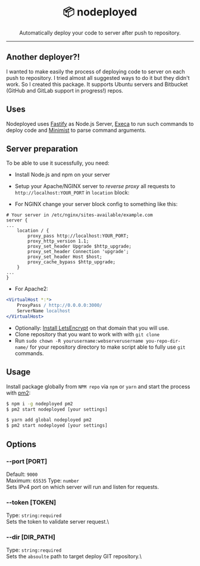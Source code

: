 <div align="center">
  <h1>📦 nodeployed</h1>
  Automatically deploy your code to server after push to repository.
</div>

<hr />

## Another deployer?!

I wanted to make easily the process of deploying code to server on each push to repository. I tried almost all suggested ways to do it but they didn't work. So I created this package. It supports Ubuntu servers and Bitbucket (GitHub and GitLab support in progress!) repos.

## Uses

Nodeployed uses [Fastify](https://www.fastify.io) as Node.js Server, [Execa](https://github.com/sindresorhus/execa) to run such commands to deploy code and [Minimist](https://github.com/substack/minimist) to parse command arguments.

## Server preparation

To be able to use it sucessfully, you need:

- Install Node.js and npm on your server


- Setup your Apache/NGINX server to _reverse proxy_ all requests to `http://localhost:YOUR_PORT` in `location` block:

- For NGINX change your server block config to something like this:

```nginx
# Your server in /etc/nginx/sites-available/example.com
server {
...
    location / {
        proxy_pass http://localhost:YOUR_PORT;
        proxy_http_version 1.1;
        proxy_set_header Upgrade $http_upgrade;
        proxy_set_header Connection 'upgrade';
        proxy_set_header Host $host;
        proxy_cache_bypass $http_upgrade;
    }
...
}
```

- For Apache2:

```apache
<VirtualHost *:*>
    ProxyPass / http://0.0.0.0:3000/
    ServerName localhost
</VirtualHost>
```

- Optionally: [Install LetsEncrypt](https://www.digitalocean.com/community/tutorials/how-to-secure-nginx-with-let-s-encrypt-on-ubuntu-18-04) on that domain that you will use.
- Clone repository that you want to work with with `git clone`
- Run `sudo chown -R yourusername:webserverusername you-repo-dir-name/` for your repository directory to make script able to fully use `git` commands.

## Usage

Install package globally from `NPM repo` via `npm` or `yarn` and start the process with [pm2](http://pm2.keymetrics.io/):

```sh
$ npm i -g nodeployed pm2
$ pm2 start nodeployed [your settings]

```

```sh
$ yarn add global nodeployed pm2
$ pm2 start nodeployed [your settings]
```

## Options

### --port [PORT]

Default: `9000`\
Maximum: `65535`
Type: `number`\
Sets IPv4 port on which server will run and listen for requests.

### --token [TOKEN]

Type: `string:required`\
Sets the token to validate server request.\

### --dir [DIR_PATH]

Type: `string:required`\
Sets the `absoulte` path to target deploy GIT repository.\